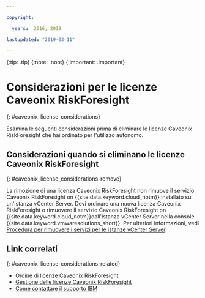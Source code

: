 ```yaml
---

copyright:

  years:  2016, 2019

lastupdated: "2019-03-11"

---
```


{:tip: .tip}
{:note: .note}
{:important: .important}

# Considerazioni per le licenze Caveonix RiskForesight
{: #caveonix_license_considerations}

Esamina le seguenti considerazioni prima di eliminare le licenze Caveonix RiskForesight che hai ordinato per l'utilizzo autonomo.

## Considerazioni quando si eliminano le licenze Caveonix RiskForesight
{: #caveonix_license_considerations-remove}

La rimozione di una licenza Caveonix RiskForesight non rimuove il servizio Caveonix RiskForesight on {{site.data.keyword.cloud_notm}} installato su un'istanza vCenter Server. Devi ordinare una nuova licenza Caveonix RiskForesight o rimuovere il servizio Caveonix RiskForesight on {{site.data.keyword.cloud_notm}}dall'istanza vCenter Server nella console {{site.data.keyword.vmwaresolutions_short}}. Per ulteriori informazioni, vedi [Procedura per rimuovere i servizi per le istanze vCenter Server](/docs/services/vmwaresolutions/vcenter?topic=vmware-solutions-vc_addingremovingservices-removing-procedure).

## Link correlati
{: #caveonix_license_considerations-related}

* [Ordine di licenze Caveonix RiskForesight](/docs/services/vmwaresolutions/services?topic=vmware-solutions-caveonix_license_ordering)
* [Gestione delle licenze Caveonix RiskForesight](/docs/services/vmwaresolutions/services?topic=vmware-solutions-caveonix_license_managing)
* [Come contattare il supporto IBM](/docs/services/vmwaresolutions/vmonic?topic=vmware-solutions-trbl_support)
